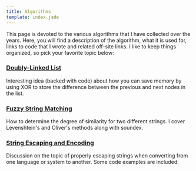 ```yaml
---
title: Algorithms
template: index.jade
---
```


This page is devoted to the various algorithms that I have collected over the years.  Here, you will find a description of the algorithm, what it is used for, links to code that I wrote and related off-site links.  I like to keep things organized, so pick your favorite topic below:

### [Doubly-Linked List](linked_list/)

Interesting idea (backed with code) about how you can save memory by using XOR to store the difference between the previous and next nodes in the list.

### [Fuzzy String Matching](fuzzy_strings/)

How to determine the degree of similarity for two different strings.  I cover Levenshtein's and Oliver's methods along with soundex.

### [String Escaping and Encoding](escaping_encoding/)

Discussion on the topic of properly escaping strings when converting from one language or system to another.  Some code examples are included.

